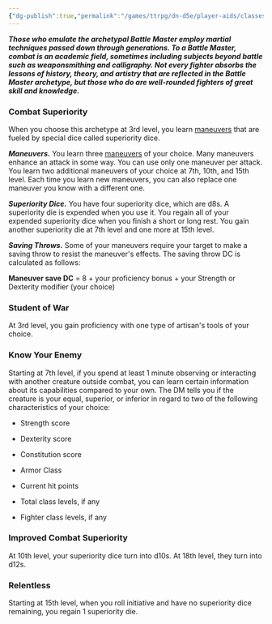 ```yaml
---
{"dg-publish":true,"permalink":"/games/ttrpg/dn-d5e/player-aids/classes/class-specialisations/fighter-battle-master/","tags":["Sub-Class","TTRPG/DND/5e"],"noteIcon":""}
---
```



**_Those who emulate the archetypal Battle Master employ martial techniques passed down through generations. To a Battle Master, combat is an academic field, sometimes including subjects beyond battle such as weaponsmithing and calligraphy. Not every fighter absorbs the lessons of history, theory, and artistry that are reflected in the Battle Master archetype, but those who do are well-rounded fighters of great skill and knowledge._**

### Combat Superiority

When you choose this archetype at 3rd level, you learn [maneuvers](http://dnd5e.wikidot.com/fighter:battle-master:maneuvers) that are fueled by special dice called superiority dice.

**_Maneuvers._** You learn three [maneuvers](http://dnd5e.wikidot.com/fighter:battle-master:maneuvers) of your choice. Many maneuvers enhance an attack in some way. You can use only one maneuver per attack. You learn two additional maneuvers of your choice at 7th, 10th, and 15th level. Each time you learn new maneuvers, you can also replace one maneuver you know with a different one.

**_Superiority Dice._** You have four superiority dice, which are d8s. A superiority die is expended when you use it. You regain all of your expended superiority dice when you finish a short or long rest. You gain another superiority die at 7th level and one more at 15th level.

**_Saving Throws._** Some of your maneuvers require your target to make a saving throw to resist the maneuver's effects. The saving throw DC is calculated as follows:

**Maneuver save DC** = 8 + your proficiency bonus + your Strength or Dexterity modifier (your choice)

### Student of War

At 3rd level, you gain proficiency with one type of artisan's tools of your choice.

### Know Your Enemy

Starting at 7th level, if you spend at least 1 minute observing or interacting with another creature outside combat, you can learn certain information about its capabilities compared to your own. The DM tells you if the creature is your equal, superior, or inferior in regard to two of the following characteristics of your choice:

- Strength score

- Dexterity score

- Constitution score

- Armor Class

- Current hit points

- Total class levels, if any

- Fighter class levels, if any

### Improved Combat Superiority

At 10th level, your superiority dice turn into d10s. At 18th level, they turn into d12s.

### Relentless

Starting at 15th level, when you roll initiative and have no superiority dice remaining, you regain 1 superiority die.
